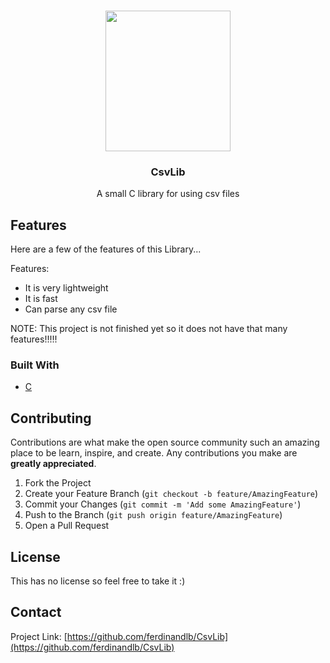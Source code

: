 
<br />
<p align="center">
  <img src="https://image.flaticon.com/icons/png/512/28/28842.png" height="225" width="200"></img>
  <h3 align="center">CsvLib</h3>

  <p align="center">
    A small C library for using csv files
    <br />
</p>



## Features

Here are a few of the features of this Library...
 
Features:
* It is very lightweight
* It is fast
* Can parse any csv file

NOTE:
  This project is not finished yet so it does not have that many features!!!!!



### Built With
* [C](http://cppreference.com)




## Contributing

Contributions are what make the open source community such an amazing place to be learn, inspire, and create. Any contributions you make are **greatly appreciated**.

1. Fork the Project
2. Create your Feature Branch (`git checkout -b feature/AmazingFeature`)
3. Commit your Changes (`git commit -m 'Add some AmazingFeature'`)
4. Push to the Branch (`git push origin feature/AmazingFeature`)
5. Open a Pull Request



<!-- LICENSE -->
## License

This has no license so feel free to take it :)



<!-- CONTACT -->
## Contact

Project Link: [https://github.com/ferdinandlb/CsvLib](https://github.com/ferdinandlb/CsvLib)
